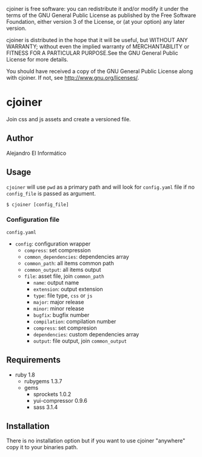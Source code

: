 cjoiner is free software: you can redistribute it and/or modify
it under the terms of the GNU General Public License as published by
the Free Software Foundation, either version 3 of the License, or
(at your option) any later version.

cjoiner is distributed in the hope that it will be useful,
but WITHOUT ANY WARRANTY; without even the implied warranty of
MERCHANTABILITY or FITNESS FOR A PARTICULAR PURPOSE.See the
GNU General Public License for more details.

You should have received a copy of the GNU General Public License
along with cjoiner. If not, see <http://www.gnu.org/licenses/>.

cjoiner
========================================
Join css and js assets and create a versioned file.

Author
----------------------------------------
Alejandro El Informático

Usage
----------------------------------------
`cjoiner` will use `pwd` as a primary path and will look for `config.yaml` file if no `config_file` is passed as argument.

`$ cjoiner [config_file]`

### Configuration file
`config.yaml`

* `config`: configuration wrapper
  * `compress`: set compression
  * `common_dependencies`: dependencies array
  * `common_path`: all items common path
  * `common_output`: all items output
  * `file`: asset file, join `common_path`
    * `name`: output name
    * `extension`: output extension
    * `type`: file type, `css` or `js`
    * `major`: major release
    * `minor`: minor release
    * `bugfix`: bugfix number
    * `compilation`: compilation number
    * `compress`: set compresion
    * `dependencies`: custom dependencies array
    * `output`: file output, join `common_output`

Requirements
----------------------------------------
* ruby 1.8
  * rubygems 1.3.7
  * gems
    * sprockets 1.0.2
    * yui-compressor 0.9.6
    * sass 3.1.4

Installation
----------------------------
There is no installation option but if you want to use cjoiner "anywhere" copy it to your binaries path.
